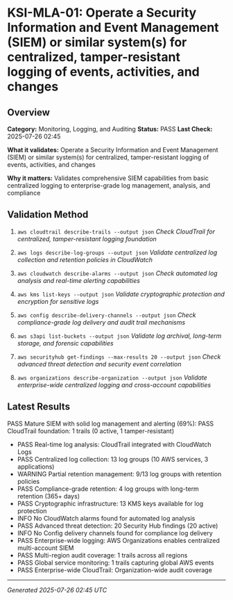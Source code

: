 # KSI-MLA-01: Operate a Security Information and Event Management (SIEM) or similar system(s) for centralized, tamper-resistant logging of events, activities, and changes

## Overview

**Category:** Monitoring, Logging, and Auditing
**Status:** PASS
**Last Check:** 2025-07-26 02:45

**What it validates:** Operate a Security Information and Event Management (SIEM) or similar system(s) for centralized, tamper-resistant logging of events, activities, and changes

**Why it matters:** Validates comprehensive SIEM capabilities from basic centralized logging to enterprise-grade log management, analysis, and compliance

## Validation Method

1. `aws cloudtrail describe-trails --output json`
   *Check CloudTrail for centralized, tamper-resistant logging foundation*

2. `aws logs describe-log-groups --output json`
   *Validate centralized log collection and retention policies in CloudWatch*

3. `aws cloudwatch describe-alarms --output json`
   *Check automated log analysis and real-time alerting capabilities*

4. `aws kms list-keys --output json`
   *Validate cryptographic protection and encryption for sensitive logs*

5. `aws config describe-delivery-channels --output json`
   *Check compliance-grade log delivery and audit trail mechanisms*

6. `aws s3api list-buckets --output json`
   *Validate log archival, long-term storage, and forensic capabilities*

7. `aws securityhub get-findings --max-results 20 --output json`
   *Check advanced threat detection and security event correlation*

8. `aws organizations describe-organization --output json`
   *Validate enterprise-wide centralized logging and cross-account capabilities*

## Latest Results

PASS Mature SIEM with solid log management and alerting (69%): PASS CloudTrail foundation: 1 trails (0 active, 1 tamper-resistant)
- PASS Real-time log analysis: CloudTrail integrated with CloudWatch Logs
- PASS Centralized log collection: 13 log groups (10 AWS services, 3 applications)
- WARNING Partial retention management: 9/13 log groups with retention policies
- PASS Compliance-grade retention: 4 log groups with long-term retention (365+ days)
- PASS Cryptographic infrastructure: 13 KMS keys available for log protection
- INFO No CloudWatch alarms found for automated log analysis
- PASS Advanced threat detection: 20 Security Hub findings (20 active)
- INFO No Config delivery channels found for compliance log delivery
- PASS Enterprise-wide logging: AWS Organizations enables centralized multi-account SIEM
- PASS Multi-region audit coverage: 1 trails across all regions
- PASS Global service monitoring: 1 trails capturing global AWS events
- PASS Enterprise-wide CloudTrail: Organization-wide audit coverage

---
*Generated 2025-07-26 02:45 UTC*